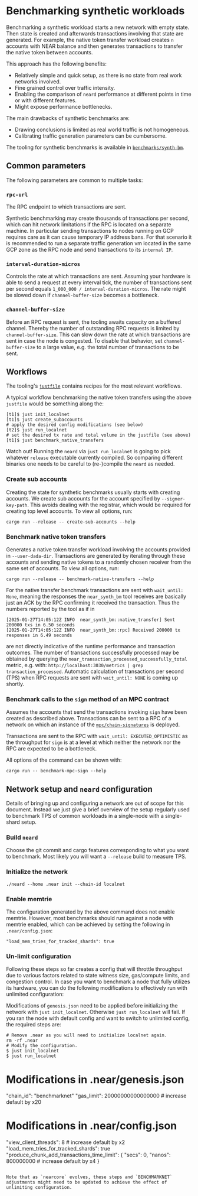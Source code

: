 # Benchmarking synthetic workloads

Benchmarking a synthetic workload starts a new network with empty state. Then state is created and afterwards transactions involving that state are generated. For example, the native token transfer workload creates `n` accounts with NEAR balance and then generates transactions to transfer the native token between accounts.

This approach has the following benefits:

- Relatively simple and quick setup, as there is no state from real work networks involved.
- Fine grained control over traffic intensity.
- Enabling the comparison of `neard` performance at different points in time or with different features.
- Might expose performance bottlenecks.

The main drawbacks of synthetic benchmarks are:

- Drawing conclusions is limited as real world traffic is not homogeneous.
- Calibrating traffic generation parameters can be cumbersome.

The tooling for synthetic benchmarks is available in [`benchmarks/synth-bm`](../../../benchmarks/synth-bm).

## Common parameters

The following parameters are common to multiple tasks:

### `rpc-url`

The RPC endpoint to which transactions are sent.

Synthetic benchmarking may create thousands of transactions per second, which can hit network limitations if the RPC is located on a separate machine. In particular sending transactions to nodes running on GCP requires care as it can cause temporary IP address bans. For that scenario it is recommended to run a separate traffic generation vm located in the same GCP zone as the RPC node and send transactions to its `internal IP`.

### `interval-duration-micros`

Controls the rate at which transactions are sent. Assuming your hardware is able to send a request at every interval tick, the number of transactions sent per second equals `1_000_000 / interval-duration-micros`. The rate might be slowed down if `channel-buffer-size` becomes a bottleneck.

### `channel-buffer-size`

Before an RPC request is sent, the tooling awaits capacity on a buffered channel. Thereby the number of outstanding RPC requests is limited by `channel-buffer-size`. This can slow down the rate at which transactions are sent in case the node is congested. To disable that behavior, set `channel-buffer-size` to a large value, e.g. the total number of transactions to be sent.

## Workflows

The tooling's [`justfile`](../../../benchmarks/synth-bm/justfile) contains recipes for the most relevant workflows.

A typical workflow benchmarking the native token transfers using the above `justfile` would be something along the:
```command
[t1]$ just init_localnet
[t1]$ just create_subaccounts
# apply the desired config modifications (see below)
[t2]$ just run_localnet
# set the desired tx rate and total volume in the justfile (see above)
[t1]$ just benchmark_native_transfers
```
Watch out! Running the `neard` via `just run_localnet` is going to pick whatever `release` executable currently compiled.
So comparing different binaries one needs to be careful to (re-)compile the `neard` as needed.

### Create sub accounts

Creating the state for synthetic benchmarks usually starts with creating accounts. We create sub accounts for the account specified by `--signer-key-path`. This avoids dealing with the registrar, which would be required for creating top level accounts. To view all options, run:

```command
cargo run --release -- create-sub-accounts --help
```

### Benchmark native token transfers

Generates a native token transfer workload involving the accounts provided in `--user-dada-dir`. Transactions are generated by iterating through these accounts and sending native tokens to a randomly chosen receiver from the same set of accounts. To view all options, run:

```command
cargo run --release -- benchmark-native-transfers --help
```
For the native transfer benchmark transactions are sent with `wait_until: None`, meaning the responses the `near_synth_bm` tool receives are basically just an ACK by the RPC confirming it received the transaction.
Thus the numbers reported by the tool as if in
```
[2025-01-27T14:05:12Z INFO  near_synth_bm::native_transfer] Sent 200000 txs in 6.50 seconds
[2025-01-27T14:05:12Z INFO  near_synth_bm::rpc] Received 200000 tx responses in 6.49 seconds
```
are not directly indicative of the runtime performance and transaction outcomes.
The number of transactions successfully processed may be obtained by querying the `near_transaction_processed_successfully_total` metric, e.g. with: `http://localhost:3030/metrics | grep transaction_processed`.
Automatic calculation of transactions per second (TPS) when RPC requests are sent with `wait_until: NONE` is coming up shortly.

### Benchmark calls to the `sign` method of an MPC contract

Assumes the accounts that send the transactions invoking `sign` have been created as described above. Transactions can be sent to a RPC of a network on which an instance of the [`mpc/chain-signatures`](https://github.com/near/mpc/tree/79ec50759146221e7ad8bb04520f13333b75ca07/chain-signatures/contract) is deployed.

Transactions are sent to the RPC with `wait_until: EXECUTED_OPTIMISTIC` as the throughput for `sign` is at a level at which neither the network nor the RPC are expected to be a bottleneck.

All options of the command can be shown with:

```command
cargo run -- benchmark-mpc-sign --help
```

## Network setup and `neard` configuration

Details of bringing up and configuring a network are out of scope for this document. Instead we just give a brief overview of the setup regularly used to benchmark TPS of common workloads in a single-node with a single-shard setup.

### Build `neard`

Choose the git commit and cargo features corresponding to what you want to benchmark. Most likely you will want a `--release` build to measure TPS.

### Initialize the network

```command
./neard --home .near init --chain-id localnet
```

### Enable memtrie

The configuration generated by the above command does not enable memtrie. However, most benchmarks should run against a node with memtrie enabled, which can be achieved by setting the following in `.near/config.json`:

```
"load_mem_tries_for_tracked_shards": true
```

### Un-limit configuration

Following these steps so far creates a config that will throttle throughput due to various factors related to state witness size, gas/compute limits, and congestion control. In case you want to benchmark a node that fully utilizes its hardware, you can do the following modifications to effectively run with unlimited configuration:

Modifications of `genesis.json` need to be applied before initializing the network with `just init_localnet`. Otherwise `just run_localnet` will fail. If you ran the node with default config and want to switch to unlimited config, the required steps are:

```console
# Remove .near as you will need to initialize localnet again.
rm -rf .near
# Modify the configuration.
$ just init_localnet
$ just run_localnet
```
# Modifications in .near/genesis.json

"chain_id": "benchmarknet"
"gas_limit": 20000000000000000 # increase default by x20

# Modifications in .near/config.json
"view_client_threads": 8 # increase default by x2
"load_mem_tries_for_tracked_shards": true
"produce_chunk_add_transactions_time_limit": {
  "secs": 0,
  "nanos": 800000000 # increase default by x4
}
```

Note that as `nearcore` evolves, these steps and `BENCHMARKNET` adjustments might need to be updated to achieve the effect of unlimiting configuration.
